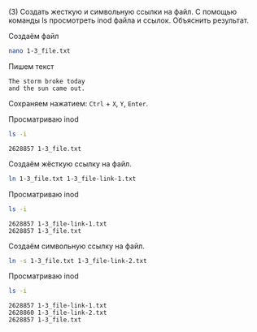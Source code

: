 (3) Создать жесткую и символьную ссылки на файл. С помощью команды ls
просмотреть inod файла и ссылок. Объяснить результат.

Создаём файл

```bash
nano 1-3_file.txt
```

Пишем текст

```
The storm broke today
and the sun came out.
```

Сохраняем нажатием: `Ctrl` + `X`, `Y`, `Enter`.

Просматриваю inod

```bash
ls -i
```

```
2628857 1-3_file.txt
```

Создаём жёсткую ссылку на файл.

```bash
ln 1-3_file.txt 1-3_file-link-1.txt
```

Просматриваю inod

```bash
ls -i
```

```
2628857 1-3_file-link-1.txt
2628857 1-3_file.txt
```


Создаём символьную ссылку на файл.

```bash
ln -s 1-3_file.txt 1-3_file-link-2.txt
```

Просматриваю inod

```bash
ls -i
```

```
2628857 1-3_file-link-1.txt
2628860 1-3_file-link-2.txt
2628857 1-3_file.txt
```
